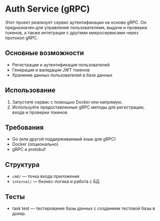 # Auth Service (gRPC)

Этот проект реализует сервис аутентификации на основе gRPC. Он предназначен для управления пользователями, выдачи и проверки токенов, а также интеграции с другими микросервисами через протокол gRPC.

## Основные возможности

- Регистрация и аутентификация пользователей
- Генерация и валидация JWT токенов
- Хранение данных пользователей в базе данных

## Использование

1. Запустите сервис с помощью Docker или напрямую.
2. Используйте предоставленные gRPC методы для регистрации, входа и проверки токенов.

## Требования

- Go (или другой поддерживаемый язык для gRPC)
- Docker (опционально)
- gRPC и protobuf

## Структура

- `cmd/` — точка входа приложения
- `internal/` — бизнес-логика и работа с БД

## Тесты

 - task test — тестирование базы данных с созданием тестовой базы в докер.
